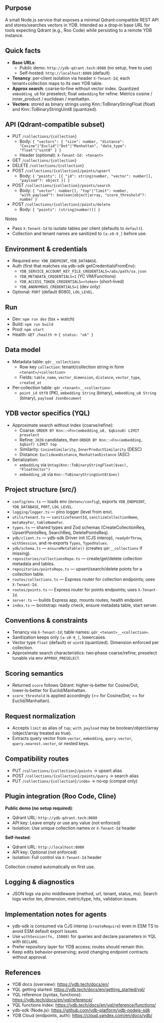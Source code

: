## Purpose
A small Node.js service that exposes a minimal Qdrant‑compatible REST API and stores/searches vectors in YDB. Intended as a drop‑in base URL for tools expecting Qdrant (e.g., Roo Code) while persisting to a remote YDB instance.

## Quick facts
- **Base URLs**:
  - Public demo: `http://ydb-qdrant.tech:8080` (no setup, free to use)
  - Self-hosted: `http://localhost:8080` (default)
- **Tenancy**: per‑client isolation via header `X-Tenant-Id`; each tenant+collection maps to its own YDB table.
- **Approx search**: coarse‑to‑fine without vector index. Quantized `embedding_u8` for preselect; float `embedding` for refine. Metrics cosine / inner_product / euclidean / manhattan.
- **Vectors**: stored as binary strings using Knn::ToBinaryStringFloat (float) and Knn::ToBinaryStringUint8 (quantized).

## API (Qdrant‑compatible subset)
- PUT `/collections/{collection}`
  - Body: `{ "vectors": { "size": number, "distance": "Cosine"|"Euclid"|"Dot"|"Manhattan", "data_type": "float"|"uint8" } }`
  - Header (optional): `X-Tenant-Id: <tenant>`
- GET `/collections/{collection}`
- DELETE `/collections/{collection}`
- POST `/collections/{collection}/points/upsert`
  - Body: `{ "points": [{ "id": string|number, "vector": number[], "payload"?: object }] }`
- POST `/collections/{collection}/points/search`
  - Body: `{ "vector": number[], "top"|"limit": number, "with_payload"?: boolean|object|array, "score_threshold"?: number }`
- POST `/collections/{collection}/points/delete`
  - Body: `{ "points": (string|number)[] }`

Notes
- Pass `X-Tenant-Id` to isolate tables per client (defaults to `default`).
- Collection and tenant names are sanitized to `[a-z0-9_]` before use.

## Environment & credentials
- Required env: `YDB_ENDPOINT`, `YDB_DATABASE`.
- Auth (first that matches via ydb-sdk getCredentialsFromEnv):
  - `YDB_SERVICE_ACCOUNT_KEY_FILE_CREDENTIALS=/abs/path/sa.json`
  - `YDB_METADATA_CREDENTIALS=1` (YC VM/Functions)
  - `YDB_ACCESS_TOKEN_CREDENTIALS=<token>` (short‑lived)
  - `YDB_ANONYMOUS_CREDENTIALS=1` (dev only)
- Optional: `PORT` (default 8080), `LOG_LEVEL`.

## Run
- Dev: `npm run dev`  (tsx + watch)
- Build: `npm run build`
- Prod: `npm start`
- Health: `GET /health` → `{ status: "ok" }`

## Data model
- Metadata table: `qdr__collections`
  - Row key `collection`: tenant/collection string in form `<tenant>/<collection>`
  - Fields: `table_name`, `vector_dimension`, `distance`, `vector_type`, `created_at`
- Per‑collection table: `qdr_<tenant>__<collection>`
  - `point_id Utf8` (PK), `embedding String` (binary), `embedding_u8 String` (binary), `payload JsonDocument`

## YDB vector specifics (YQL)
- Approximate search without index (coarse/refine):
  - Coarse: `ORDER BY Knn::<Fn>(embedding_u8, $qbinu8) LIMIT preselect`
  - Refine: `JOIN` candidates, then `ORDER BY Knn::<Fn>(embedding, $qbinf) LIMIT top`
  - Similarity: `CosineSimilarity`, `InnerProductSimilarity` (DESC)
  - Distance: `EuclideanDistance`, `ManhattanDistance` (ASC)
- Serialization:
  - `embedding` via `Untag(Knn::ToBinaryStringFloat($vec), "FloatVector")`
  - `embedding_u8` via `Knn::ToBinaryStringUint8($vec)`

## Project structure (src/)
- `config/env.ts` — loads env (`dotenv/config`), exports `YDB_ENDPOINT`, `YDB_DATABASE`, `PORT`, `LOG_LEVEL`.
- `logging/logger.ts` — pino logger (level from env).
- `utils/tenant.ts` — `sanitizeTenantId`, `sanitizeCollectionName`, `metaKeyFor`, `tableNameFor`.
- `types.ts` — shared types and Zod schemas (CreateCollectionReq, UpsertPointsReq, SearchReq, DeletePointsReq).
- `ydb/client.ts` — ydb-sdk Driver init (CJS interop), `readyOrThrow`, `withSession`, and re‑exports `Types`, `TypedValues`.
- `ydb/schema.ts` — `ensureMetaTable()` (creates `qdr__collections` if missing).
- `repositories/collectionsRepo.ts` — create/get/delete collection metadata and tables.
- `repositories/pointsRepo.ts` — upsert/search/delete points for a collection table.
- `routes/collections.ts` — Express router for collection endpoints; uses `X-Tenant-Id`.
- `routes/points.ts` — Express router for points endpoints; uses `X-Tenant-Id`.
- `server.ts` — builds Express app, mounts routes, health endpoint.
- `index.ts` — bootstrap: ready check, ensure metadata table, start server.

## Conventions & constraints
- Tenancy via `X-Tenant-Id`; table names: `qdr_<tenant>__<collection>`.
- Sanitization keeps only `[a-z0-9_]`, lowercases.
- Vector type `float` (default) or `uint8` (quantized). Dimension enforced per collection.
- Approximate search characteristics: two‑phase coarse/refine; preselect tunable via env `APPROX_PRESELECT`.

## Scoring semantics
- Returned `score` follows Qdrant: higher‑is‑better for Cosine/Dot, lower‑is‑better for Euclid/Manhattan.
- `score_threshold` is applied accordingly (>= for Cosine/Dot; <= for Euclid/Manhattan).

## Request normalization
- Accepts `limit` as alias of `top`; `with_payload` may be boolean/object/array (object/array treated as true).
- Extracts query vector from `vector`, `embedding`, `query.vector`, `query.nearest.vector`, or nested keys.

## Compatibility routes
- PUT `/collections/{collection}/points` → upsert alias
- POST `/collections/{collection}/points/query` → search alias
- PUT `/collections/{collection}/index` → no‑op (compat only)

## Plugin integration (Roo Code, Cline)
**Public demo (no setup required)**:
- Qdrant URL: `http://ydb-qdrant.tech:8080`
- API key: Leave empty or use any value (not enforced)
- Isolation: Use unique collection names or `X-Tenant-Id` header

**Self-hosted**:
- Qdrant URL: `http://localhost:8080`
- API key: Optional (not enforced)
- Isolation: Full control via `X-Tenant-Id` header

Collection created automatically on first use.

## Logging & diagnostics
- JSON logs via pino middleware (method, url, tenant, status, ms). Search logs vector len, dimension, metric/type, hits, validation issues.

## Implementation notes for agents
- ydb-sdk is consumed via CJS interop (`createRequire`) even in ESM TS to avoid ESM default export issues.
- Use `withSession(fn, 15000)` for queries and declare parameters in YQL with `DECLARE`.
- Prefer repository layer for YDB access; routes should remain thin.
- Keep edits behavior‑preserving; avoid changing endpoint contracts without approval.

## References
- YDB docs (overview): https://ydb.tech/docs/en/
- YQL getting started: https://ydb.tech/docs/en/getting_started/yql/
- YQL reference (syntax, functions): https://ydb.tech/docs/en/yql/reference/
- YQL functions index: https://ydb.tech/docs/en/yql/reference/functions/
- ydb-sdk (Node.js): https://github.com/ydb-platform/ydb-nodejs-sdk
- YDB Cloud (endpoints, auth): https://cloud.yandex.com/en/docs/ydb/
